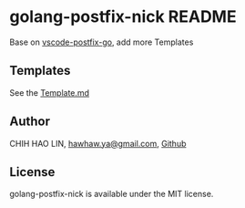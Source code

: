 # golang-postfix-nick README



Base on [vscode-postfix-go](https://github.com/yokoe/vscode-postfix-go), add more Templates


## Templates

See the [Template.md](https://github.com/nick6969/golang-postfix/blob/master/Template.md)

## Author

CHIH HAO LIN, hawhaw.ya@gmail.com, [Github](https://github.com/nick6969)


## License

golang-postfix-nick is available under the MIT license.
